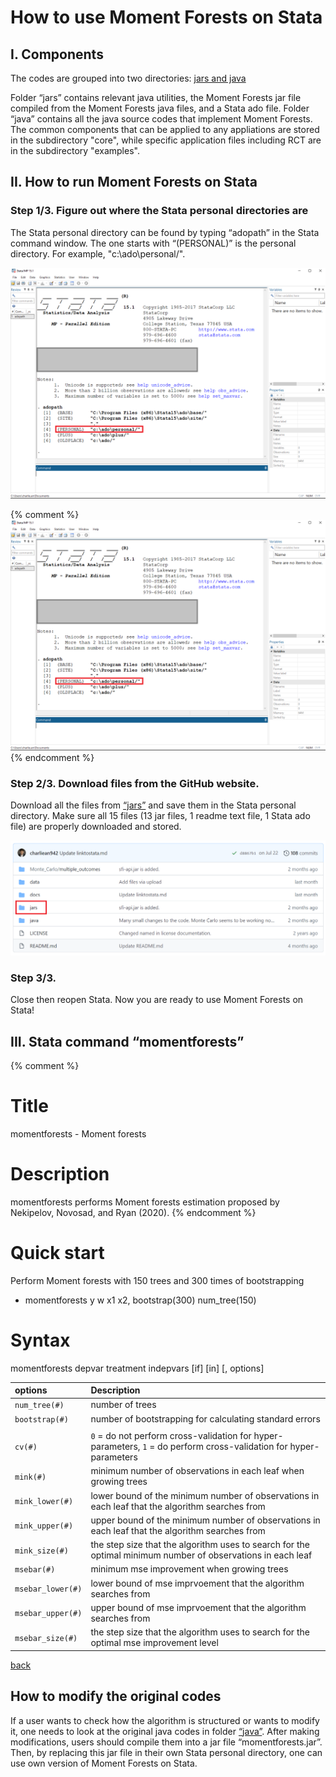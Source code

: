 # How to use Moment Forests on Stata


## I. Components

The codes are grouped into two directories: [jars and java](https://github.com/cactus911/momentForests)

Folder “jars” contains relevant java utilities, the Moment Forests jar file compiled from the Moment Forests java files, and a Stata ado file. 
Folder “java” contains all the java source codes that implement Moment Forests. The common components that can be applied to any appliations are stored in the subdirectory "core", while specific application files including RCT are in the subdirectory "examples".


## II. How to run Moment Forests on Stata

### Step 1/3. Figure out where the Stata personal directories are

The Stata personal directory can be found by typing “adopath” in the Stata command window. The one starts with “(PERSONAL)” is the personal directory. For example, "c:\ado\personal/".

<img src="./adopath.png" width="700" >

{% comment %} 
![](./adopath.png)
{% endcomment %}

### Step 2/3. Download files from the GitHub website.

Download all the files from [“jars”](https://github.com/cactus911/momentForests/tree/master/jars) and save them in the Stata personal directory. Make sure all 15 files (13 jar files, 1 readme text file, 1 Stata ado file) are properly downloaded and stored.

<img src="./jars.png" width="700" >


### Step 3/3.

Close then reopen Stata. Now you are ready to use Moment Forests on Stata!




## III. Stata command “momentforests”

{% comment %} 
# Title
momentforests - Moment forests
# Description
momentforests performs Moment forests estimation proposed by Nekipelov, Novosad, and Ryan (2020).
{% endcomment %}

# Quick start
Perform Moment forests with 150 trees and 300 times of bootstrapping
- momentforests y w x1 x2, bootstrap(300) num_tree(150)

# Syntax
momentforests depvar treatment indepvars [if] [in] [, options]


| options | Description |
|:-----------|:------------|
| `num_tree(#)` | number of trees | 
| `bootstrap(#)` | number of bootstrapping for calculating standard errors | 
| | |
| `cv(#)` | `0` = do not perform cross-validation for hyper-parameters, `1` = do perform cross-validation for hyper-parameters |
| `mink(#)` | minimum number of observations in each leaf when growing trees|
| `mink_lower(#)` | lower bound of the minimum number of observations in each leaf that the algorithm searches from  |
| `mink_upper(#)` | upper bound of the minimum number of observations in each leaf that the algorithm searches from  |
| `mink_size(#)` | the step size that the algorithm uses to search for the optimal minimum number of observations in each leaf  |
| `msebar(#)` | minimum mse improvement when growing trees |
| `msebar_lower(#)` | lower bound of mse imprvoement that the algorithm searches from  |
| `msebar_upper(#)` | upper bound of mse imprvoement that the algorithm searches from  |
| `msebar_size(#)` | the step size that the algorithm uses to search for the optimal mse improvement level  |

[back](./index.md)







## How to modify the original codes

If a user wants to check how the algorithm is structured or wants to modify it, one needs to look at the original java codes in folder [“java”](https://github.com/cactus911/momentForests/tree/master/java). After making modifications, users should compile them into a jar file “momentforests.jar”. Then, by replacing this jar file in their own Stata personal directory, one can use own version of Moment Forests on Stata.
